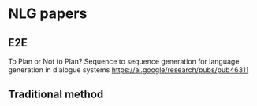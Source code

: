 # NLG papers
## E2E  
To Plan or Not to Plan? Sequence to sequence generation for language generation in dialogue systems
https://ai.google/research/pubs/pub46311


## Traditional method 

